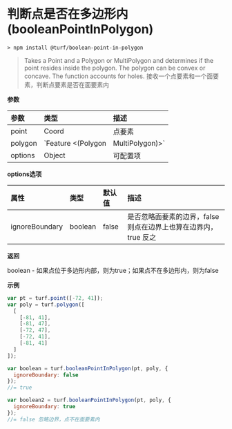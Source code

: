 # 判断点是否在多边形内(booleanPointInPolygon)

```
> npm install @turf/boolean-point-in-polygon
```

> Takes a Point and a Polygon or MultiPolygon and determines if the point resides inside the polygon. The polygon can be convex or concave. The function accounts for holes.
> 接收一个点要素和一个面要素，判断点要素是否在面要素内

**参数**

| 参数    | 类型                               | 描述     |
| :------ | :--------------------------------- | :------- |
| point   | Coord                              | 点要素   |
| polygon | `Feature <(Polygon|MultiPolygon)>` | 面要素   |
| options | Object                             | 可配置项 |

**options选项**

| 属性           | 类型    | 默认值 | 描述                                                         |
| :------------- | :------ | :----- | :----------------------------------------------------------- |
| ignoreBoundary | boolean | false  | 是否忽略面要素的边界，false 则点在边界上也算在边界内，true 反之 |

**返回**

boolean - 如果点位于多边形内部，则为true；如果点不在多边形内，则为false

**示例**

```js
var pt = turf.point([-72, 41]);
var poly = turf.polygon([
  [
    [-81, 41],
    [-81, 47],
    [-72, 47],
    [-72, 41],
    [-81, 41]
  ]
]);

var boolean = turf.booleanPointInPolygon(pt, poly, {
  ignoreBoundary: false
});
//= true

var boolean2 = turf.booleanPointInPolygon(pt, poly, {
  ignoreBoundary: true
});
//= false 忽略边界，点不在面要素内
```